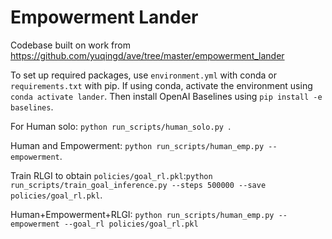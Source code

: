 # Empowerment Lander

Codebase built on work from https://github.com/yuqingd/ave/tree/master/empowerment_lander

To set up required packages, use `environment.yml` with conda or `requirements.txt` with pip.
If using conda, activate the environment using `conda activate lander`. Then install OpenAI Baselines
using `pip install -e baselines`.

For Human solo: `python run_scripts/human_solo.py `.

Human and Empowerment: `python run_scripts/human_emp.py --empowerment`.

Train RLGI to obtain `policies/goal_rl.pkl`:`python run_scripts/train_goal_inference.py --steps 500000 --save policies/goal_rl.pkl`.

Human+Empowerment+RLGI: `python run_scripts/human_emp.py --empowerment --goal_rl policies/goal_rl.pkl`



